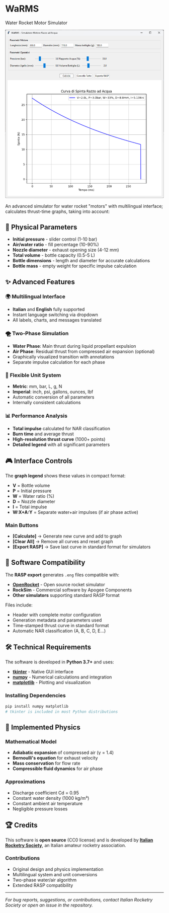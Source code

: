 # WaRMS
Water Rocket Motor Simulator

![screenshot](screenshot.png)

An advanced simulator for water rocket "motors" with multilingual interface;
calculates thrust-time graphs, taking into account:

## 🚀 Physical Parameters
* **Initial pressure** - slider control (1-10 bar)
* **Air/water ratio** - fill percentage (10-90%)
* **Nozzle diameter** - exhaust opening size (4-12 mm)
* **Total volume** - bottle capacity (0.5-5 L)
* **Bottle dimensions** - length and diameter for accurate calculations
* **Bottle mass** - empty weight for specific impulse calculation

## ✨ Advanced Features

### 🌍 **Multilingual Interface**
- **Italian** and **English** fully supported
- Instant language switching via dropdown
- All labels, charts, and messages translated

### 🌪️ **Two-Phase Simulation**
- **Water Phase**: Main thrust during liquid propellant expulsion
- **Air Phase**: Residual thrust from compressed air expansion (optional)
- Graphically visualized transition with annotations
- Separate impulse calculation for each phase

### 📏 **Flexible Unit System**
- **Metric**: mm, bar, L, g, N
- **Imperial**: inch, psi, gallons, ounces, lbf
- Automatic conversion of all parameters
- Internally consistent calculations

### 📊 **Performance Analysis**
- **Total impulse** calculated for NAR classification
- **Burn time** and average thrust
- **High-resolution thrust curve** (1000+ points)
- **Detailed legend** with all significant parameters

## 🎮 Interface Controls

The **graph legend** shows these values in compact format:
- **V** = Bottle volume
- **P** = Initial pressure  
- **W** = Water ratio (%)
- **D** = Nozzle diameter
- **I** = Total impulse
- **W:X+A:Y** = Separate water+air impulses (if air phase active)

### Main Buttons
- **[Calculate]** → Generate new curve and add to graph
- **[Clear All]** → Remove all curves and reset graph  
- **[Export RASP]** → Save last curve in standard format for simulators

## 🔧 Software Compatibility

The **RASP export** generates `.eng` files compatible with:
- **[OpenRocket](https://openrocket.info/)** - Open source rocket simulator
- **RockSim** - Commercial software by Apogee Components
- **Other simulators** supporting standard RASP format

Files include:
- Header with complete motor configuration
- Generation metadata and parameters used
- Time-stamped thrust curve in standard format
- Automatic NAR classification (A, B, C, D, E...)

## 🛠️ Technical Requirements

The software is developed in **Python 3.7+** and uses:

* **[tkinter](https://docs.python.org/3/library/tkinter.html)** - Native GUI interface
* **[numpy](https://numpy.org/)** - Numerical calculations and integration
* **[matplotlib](https://matplotlib.org/)** - Plotting and visualization

### Installing Dependencies
```bash
pip install numpy matplotlib
# tkinter is included in most Python distributions
```

## 🔬 Implemented Physics

### Mathematical Model
- **Adiabatic expansion** of compressed air (γ = 1.4)
- **Bernoulli's equation** for exhaust velocity
- **Mass conservation** for flow rate
- **Compressible fluid dynamics** for air phase

### Approximations
- Discharge coefficient Cd = 0.95
- Constant water density (1000 kg/m³)
- Constant ambient air temperature
- Negligible pressure losses

## 🏆 Credits

This software is **open source** (CC0 license) and is developed by **[Italian Rocketry Society](https://www.rocketry.it)**, 
an Italian amateur rocketry association.

### Contributions
- Original design and physics implementation
- Multilingual system and unit conversions
- Two-phase water/air algorithm
- Extended RASP compatibility

---

*For bug reports, suggestions, or contributions, contact Italian Rocketry Society or open an issue in the repository.*
